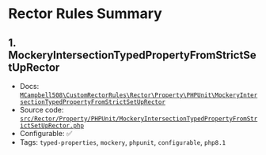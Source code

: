 # Rector Rules Summary


## 1. MockeryIntersectionTypedPropertyFromStrictSetUpRector

- Docs: [`MCampbell508\CustomRectorRules\Rector\Property\PHPUnit\MockeryIntersectionTypedPropertyFromStrictSetUpRector`](/docs/mockery_property_types.md)
- Source code: [`src/Rector/Property/PHPUnit/MockeryIntersectionTypedPropertyFromStrictSetUpRector.php`](/blob/main/src/Rector/Property/PHPUnit/MockeryIntersectionTypedPropertyFromStrictSetUpRector.php)
- Configurable: ✅
- Tags: `typed-properties`, `mockery`, `phpunit`, `configurable`, `php8.1`

